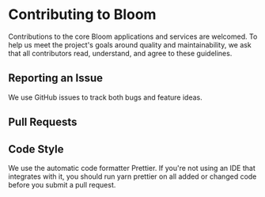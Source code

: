 # Contributing to Bloom

Contributions to the core Bloom applications and services are welcomed. To help us meet the project's goals around quality and maintainability, we ask that all contributors read, understand, and agree to these guidelines.

## Reporting an Issue

We use GitHub issues to track both bugs and feature ideas.

## Pull Requests

## Code Style

We use the automatic code formatter Prettier. If you're not using an IDE that integrates with it, you should run yarn prettier on all added or changed code before you submit a pull request.
